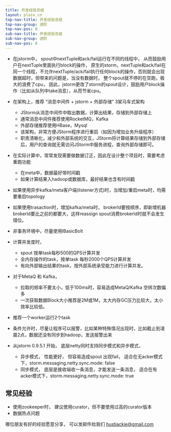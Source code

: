 ```yaml
---
title: 开发经验总结
layout: plain_cn
top-nav-title: 开发经验总结
top-nav-group: 进阶
top-nav-pos: 8
sub-nav-title: 开发经验总结
sub-nav-group: 进阶
sub-nav-pos: 8
---
```

* 在jstorm中， spout中nextTuple和ack/fail运行在不同的线程中， 从而鼓励用户在nextTuple里面执行block的操作， 原生的storm，nextTuple和ack/fail在同一个线程，不允许nextTuple/ack/fail执行任何block的操作，否则就会出现数据超时，但带来的问题是，当没有数据时， 整个spout就不停的在空跑，极大的浪费了cpu， 因此，jstorm更改了storm的spout设计，鼓励用户block操作（比如从队列中take消息），从而节省cpu。
* 在架构上，推荐 “消息中间件 + jstorm + 外部存储” 3架马车式架构
  *  JStorm从消息中间件中取出数据，计算出结果，存储到外部存储上
  *  通常消息中间件推荐使用RocketMQ，Kafka
  *  外部存储推荐使用HBase，Mysql
  *  该架构，非常方便JStorm程序进行重启（如因为增加业务升级程序）
  *  职责清晰化，减少和外部系统的交互，JStorm将计算结果存储到外部存储后，用户的查询就无需访问JStorm中服务进程，查询外部存储即可。
* 在实际计算中，常常发现需要做数据订正，因此在设计整个项目时，需要考虑重跑功能
  *  在meta中，数据最好带时间戳
  *  如果计算结果入hadoop或数据库，最好结果也含有时间戳

* 如果使用异步kafka/meta客户端(listener方式)时，当增加/重启meta时，均需要重启topology
* 如果使用trasaction时，增加kafka/meta时， brokerId要按顺序，即新增机器brokerId要比之前的都要大，这样reassign spout消费brokerId时就不会发生错位。
* 非事务环境中，尽量使用IBasicBolt
* 计算并发度时，
  * spout 按单task每秒500的QPS计算并发
  * 全内存操作的task，按单task 每秒2000个QPS计算并发
  * 有向外部输出结果的task，按外部系统承受能力进行计算并发。
* 对于MetaQ 和 Kafka， 
  * 拉取的频率不要太小，低于100ms时，容易造成MetaQ/Kafka 空转次数偏多
  * 一次获取数据Block大小推荐是2M或1M，太大内存GC压力比较大，太小效率比较低。
* 推荐一个worker运行2个task
* 条件允许时，尽量让程序可以报警，比如某种特殊情况出现时，比如截止到凌晨2点，数据还没有同步到hadoop，发送报警出来
* 从jstorm 0.9.5.1 开始， 底层netty同时支持同步模式和异步模式， 
  * 异步模式， 性能更好， 但容易造成spout 出现fail， 适合在无acker模式下，storm.messaging.netty.sync.mode: false
  * 同步模式， 底层是接收端收一条消息，才能发送一条消息， 适合在有acker模式下，storm.messaging.netty.sync.mode: true

## 常见经验
* 使用zookeeper时， 建议使用curator，但不要使用过高的curator版本
* 数据热点问题

哪位朋友有好的经验愿意分享， 可以发邮件给我们 hustjackie@gmail.com

